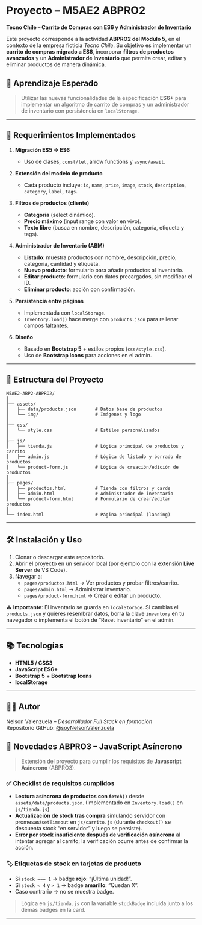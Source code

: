 # Proyecto – M5AE2 ABPRO2  
**Tecno Chile – Carrito de Compras con ES6 y Administrador de Inventario**

Este proyecto corresponde a la actividad **ABPRO2 del Módulo 5**, en el contexto de la empresa ficticia *Tecno Chile*. Su objetivo es implementar un **carrito de compras migrado a ES6**, incorporar **filtros de productos avanzados** y un **Administrador de Inventario** que permita crear, editar y eliminar productos de manera dinámica.

## 🎯 Aprendizaje Esperado
> Utilizar las nuevas funcionalidades de la especificación **ES6+** para implementar un algoritmo de carrito de compras y un administrador de inventario con persistencia en `localStorage`.

---

## 🚀 Requerimientos Implementados
1. **Migración ES5 → ES6**  
   - Uso de clases, `const/let`, arrow functions y `async/await`.

2. **Extensión del modelo de producto**  
   - Cada producto incluye: `id`, `name`, `price`, `image`, `stock`, `description`, `category`, `label`, `tags`.

3. **Filtros de productos (cliente)**  
   - **Categoría** (select dinámico).  
   - **Precio máximo** (input range con valor en vivo).  
   - **Texto libre** (busca en nombre, descripción, categoría, etiqueta y tags).

4. **Administrador de Inventario (ABM)**  
   - **Listado**: muestra productos con nombre, descripción, precio, categoría, cantidad y etiqueta.  
   - **Nuevo producto**: formulario para añadir productos al inventario.  
   - **Editar producto**: formulario con datos precargados, sin modificar el ID.  
   - **Eliminar producto**: acción con confirmación.  

5. **Persistencia entre páginas**  
   - Implementada con `localStorage`.  
   - `Inventory.load()` hace merge con `products.json` para rellenar campos faltantes.

6. **Diseño**  
   - Basado en **Bootstrap 5** + estilos propios (`css/style.css`).  
   - Uso de **Bootstrap Icons** para acciones en el admin.

---

## 📂 Estructura del Proyecto
```
M5AE2-ABP2-ABPRO2/
│
├── assets/
│   ├── data/products.json       # Datos base de productos
│   └── img/                     # Imágenes y logo
│
├── css/
│   └── style.css                # Estilos personalizados
│
├── js/
│   ├── tienda.js                # Lógica principal de productos y carrito
│   ├── admin.js                 # Lógica de listado y borrado de productos
│   └── product-form.js          # Lógica de creación/edición de productos
│
├── pages/
│   ├── productos.html           # Tienda con filtros y cards
│   ├── admin.html               # Administrador de inventario
│   └── product-form.html        # Formulario de crear/editar productos
│
└── index.html                   # Página principal (landing)
```

---

## 🛠️ Instalación y Uso
1. Clonar o descargar este repositorio.  
2. Abrir el proyecto en un servidor local (por ejemplo con la extensión **Live Server** de VS Code).  
3. Navegar a:
   - `pages/productos.html` → Ver productos y probar filtros/carrito.  
   - `pages/admin.html` → Administrar inventario.  
   - `pages/product-form.html` → Crear o editar un producto.  

⚠️ **Importante**: El inventario se guarda en `localStorage`. Si cambias el `products.json` y quieres resembrar datos, borra la clave `inventory` en tu navegador o implementa el botón de “Reset inventario” en el admin.

---

## 📚 Tecnologías
- **HTML5 / CSS3**
- **JavaScript ES6+**
- **Bootstrap 5** + **Bootstrap Icons**
- **localStorage**

---

## 👨‍💻 Autor
Nelson Valenzuela – *Desarrollador Full Stack en formación*  
Repositorio GitHub: [@soyNelsonValenzuela](https://github.com/soyNelsonValenzuela)

## 🧩 Novedades ABPRO3 – JavaScript Asíncrono

> Extensión del proyecto para cumplir los requisitos de **Javascript Asíncrono** (ABPRO3).

### ✅ Checklist de requisitos cumplidos
- **Lectura asíncrona de productos con `fetch()`** desde `assets/data/products.json`. (Implementado en `Inventory.load()` en `js/tienda.js`).  
- **Actualización de stock tras compra** simulando servidor con promesas/`setTimeout` en `js/carrito.js` (durante `checkout()` se descuenta stock “en servidor” y luego se persiste).  
- **Error por stock insuficiente después de verificación asíncrona** al intentar agregar al carrito; la verificación ocurre antes de confirmar la acción.  


### 🏷️ Etiquetas de stock en tarjetas de producto
- Si `stock === 1` → badge **rojo**: “¡Última unidad!”.  
- Si `stock < 4` y `> 1` → badge **amarillo**: “Quedan X”.  
- Caso contrario → no se muestra badge.  
> Lógica en `js/tienda.js` con la variable `stockBadge` incluida junto a los demás badges en la card.

---